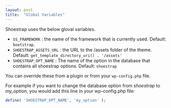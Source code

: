 ```yaml
---
layout: post
title:  "Global Variables"
---
```


Shoestrap uses the below gloval variables.

* `SS_FRAMEWORK` : the name of the framework that is currently used. Default: `bootstrap`.
* `SHOESTRAP_ASSETS_URL` : the URL to the /assets folder of the theme. Default: `get_template_directory_uri() . '/assets'`
* `SHOESTRAP_OPT_NAME` : The name of the option in the database that contains all shoestrap options. Default: `shoestrap`

You can override these from a plugin or from your `wp-config.php` file.

For example if you want to change the database option from *shoestrap* to *my_option*, you would add this line in your wp-config.php file:

```php
define( 'SHOESTRAP_OPT_NAME', 'my_option' );
```